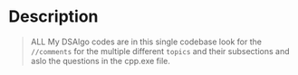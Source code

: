 # Description
> ALL My DSAlgo codes are in this single codebase
look for the `//comments` for the multiple different `topics` and their subsections and aslo the questions in the cpp.exe file.
